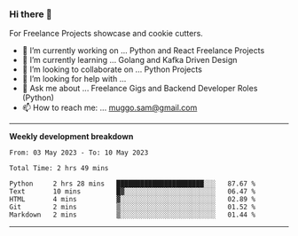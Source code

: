 ### Hi there 👋 



For Freelance Projects showcase and cookie cutters.

- 🔭 I’m currently working on ... Python and React Freelance Projects
- 🌱 I’m currently learning ... Golang and Kafka Driven Design
- 👯 I’m looking to collaborate on ... Python Projects
- 🤔 I’m looking for help with ...
- 💬 Ask me about ... Freelance Gigs and Backend Developer Roles (Python)
- 📫 How to reach me: ... muggo.sam@gmail.com
---------
**Weekly development breakdown**
<!--START_SECTION:waka-->

```text
From: 03 May 2023 - To: 10 May 2023

Total Time: 2 hrs 49 mins

Python     2 hrs 28 mins   ██████████████████████░░░   87.67 %
Text       10 mins         █▓░░░░░░░░░░░░░░░░░░░░░░░   06.47 %
HTML       4 mins          ▓░░░░░░░░░░░░░░░░░░░░░░░░   02.89 %
Git        2 mins          ▒░░░░░░░░░░░░░░░░░░░░░░░░   01.52 %
Markdown   2 mins          ▒░░░░░░░░░░░░░░░░░░░░░░░░   01.44 %
```

<!--END_SECTION:waka-->

----------


